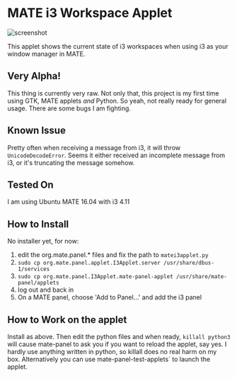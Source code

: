 # MATE i3 Workspace Applet

![screenshot](https://raw.github.com/city41/mate-i3-applet/master/screenshot.png)

This applet shows the current state of i3 workspaces when using i3 as your window manager in MATE.

## Very Alpha!

This thing is currently very raw. Not only that, this project is my first time using GTK, MATE applets *and* Python. So yeah, not really ready for general usage. There are some bugs I am fighting.

## Known Issue

Pretty often when receiving a message from i3, it will throw `UnicodeDecodeError`. Seems it either received an incomplete message from i3, or it's truncating the message somehow.

## Tested On

I am using Ubuntu MATE 16.04 with i3 4.11

## How to Install

No installer yet, for now:

1. edit the org.mate.panel.* files and fix the path to `matei3applet.py`
2. `sudo cp org.mate.panel.applet.I3Applet.server /usr/share/dbus-1/services`
3. `sudo cp org.mate.panel.I3Applet.mate-panel-applet /usr/share/mate-panel/applets`
4. log out and back in
5. On a MATE panel, choose 'Add to Panel...' and add the i3 panel

## How to Work on the applet

Install as above. Then edit the python files and when ready, `killall python3` will cause mate-panel to ask you if you want to reload the applet, say yes. I hardly use anything written in python, so killall does no real harm on my box. Alternatively you can use mate-panel-test-applets` to launch the applet.
